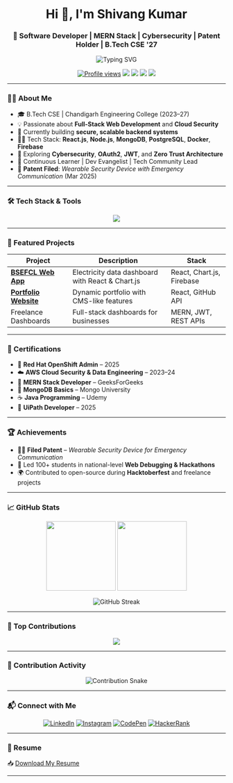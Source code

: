 <h1 align="center">Hi 👋, I'm Shivang Kumar</h1>
<h3 align="center">🚀 Software Developer | MERN Stack | Cybersecurity | Patent Holder | B.Tech CSE '27</h3>

<p align="center">
  <img src="https://readme-typing-svg.herokuapp.com?font=Fira+Code&size=22&pause=1000&center=true&vCenter=true&multiline=true&width=600&height=70&lines=Full-Stack+Developer+%7C+MERN+Stack+%7C+Open+Source+Contributor;Passionate+about+building+secure+scalable+systems;Learning+%26+Growing+Every+Day+%F0%9F%9A%80" alt="Typing SVG" />
</p>

<p align="center">
  <a href="https://github.com/ShivangKumar12"><img src="https://komarev.com/ghpvc/?username=shivangkumar12&label=Profile%20views&color=0e75b6&style=flat" alt="Profile views" /></a>
  <a href="mailto:shivangkumarcgc@gmail.com"><img src="https://img.shields.io/badge/Gmail-D14836?style=flat&logo=gmail&logoColor=white" /></a>
  <a href="https://linkedin.com/in/shivang-kumar98"><img src="https://img.shields.io/badge/LinkedIn-blue?style=flat&logo=linkedin" /></a>
  <a href="https://iamshivang.netlify.app/"><img src="https://img.shields.io/badge/Portfolio-%23000000.svg?style=flat&logo=firefox&logoColor=white" /></a>
  <a href="https://github.com/ShivangKumar12"><img src="https://img.shields.io/github/followers/ShivangKumar12?label=Follow&style=social" /></a>
</p>

---

### 🧑‍💻 About Me

- 🎓 B.Tech CSE | Chandigarh Engineering College (2023–27)
- 💡 Passionate about **Full-Stack Web Development** and **Cloud Security**
- 🔭 Currently building **secure, scalable backend systems**
- 👨‍💻 Tech Stack: **React.js**, **Node.js**, **MongoDB**, **PostgreSQL**, **Docker**, **Firebase**
- 🔐 Exploring **Cybersecurity**, **OAuth2**, **JWT**, and **Zero Trust Architecture**
- 🧠 Continuous Learner | Dev Evangelist | Tech Community Lead
- 📝 **Patent Filed**: *Wearable Security Device with Emergency Communication* (Mar 2025)

---

### 🛠️ Tech Stack & Tools

<p align="center">
  <img src="https://skillicons.dev/icons?i=react,nodejs,express,mongodb,postgres,ts,js,html,css,tailwind,cpp,java,py,php,docker,firebase,git,github,linux,aws,bash,xd,vscode" />
</p>

---

### 🚀 Featured Projects

| Project | Description | Stack |
|--------|-------------|-------|
| [**BSEFCL Web App**](https://bsefcldemo.netlify.app/) | Electricity data dashboard with React & Chart.js | React, Chart.js, Firebase |
| [**Portfolio Website**](https://iamshivang.netlify.app/) | Dynamic portfolio with CMS-like features | React, GitHub API |
| Freelance Dashboards | Full-stack dashboards for businesses | MERN, JWT, REST APIs |

---

### 📜 Certifications

- 🧱 **Red Hat OpenShift Admin** – 2025  
- ☁️ **AWS Cloud Security & Data Engineering** – 2023–24  
- 🔧 **MERN Stack Developer** – GeeksForGeeks  
- 🧠 **MongoDB Basics** – Mongo University  
- ☕ **Java Programming** – Udemy  
- 🤖 **UiPath Developer** – 2025  

---

### 🏆 Achievements

- 🧑‍🔬 **Filed Patent** – *Wearable Security Device for Emergency Communication*
- 💬 Led 100+ students in national-level **Web Debugging & Hackathons**
- 🌍 Contributed to open-source during **Hacktoberfest** and freelance projects

---

### 📈 GitHub Stats

<p align="center">
  <img src="https://github-readme-stats.vercel.app/api?username=shivangkumar12&show_icons=true&theme=default" height="160" />
  <img src="https://github-readme-stats.vercel.app/api/top-langs/?username=shivangkumar12&layout=compact&theme=default" height="160" />
</p>
<p align="center">
  <img src="https://github-readme-streak-stats.herokuapp.com/?user=shivangkumar12&theme=default" alt="GitHub Streak" />
</p>

---

### 🧩 Top Contributions

<p align="center">
  <img src="https://github-contributor-stats.vercel.app/api?username=shivangkumar12&limit=5&theme=flat&combine_all_yearly_contributions=true" />
</p>

---

### 🐍 Contribution Activity

<p align="center">
  <img src="https://github.com/shivangkumar12/shivangkumar12/blob/output/github-contribution-grid-snake.svg" alt="Contribution Snake" />
</p>

---

### 📬 Connect with Me

<p align="center">
  <a href="https://linkedin.com/in/shivang-kumar98"><img src="https://img.icons8.com/color/40/000000/linkedin.png" alt="LinkedIn" /></a>
  <a href="https://instagram.com/shivang__18.12"><img src="https://img.icons8.com/fluency/40/instagram-new.png" alt="Instagram" /></a>
  <a href="https://codepen.io/shivangkumar12"><img src="https://img.icons8.com/ios-filled/40/codepen.png" alt="CodePen" /></a>
  <a href="https://www.hackerrank.com/@shivang_kumar"><img src="https://img.icons8.com/windows/40/hackerrank.png" alt="HackerRank" /></a>
</p>

---

### 📄 Resume

📥 [Download My Resume](https://drive.google.com/file/d/1AwcW5kEfI0ROAiIWepLZrhr5tCJ0OW7B/view?usp=drive_link)

---

